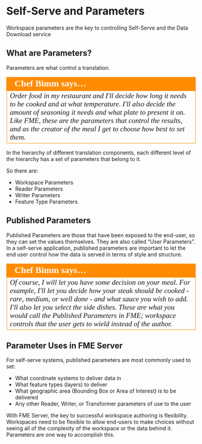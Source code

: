 # Self-Serve and Parameters

Workspace parameters are the key to controlling Self-Serve and the Data Download service

## What are Parameters? ##

Parameters are what control a translation.

<table style="border-spacing: 0px">
<tr>
<td style="vertical-align:middle;background-color:darkorange;border: 2px solid darkorange">
<i class="fa fa-quote-left fa-lg fa-pull-left fa-fw" style="color:white;padding-right: 12px;vertical-align:text-top"></i>
<span style="color:white;font-size:x-large;font-weight: bold;font-family:serif">Chef Bimm says…</span>
</td>
</tr>

<tr>
<td style="border: 1px solid darkorange">
<span style="font-family:serif; font-style:italic; font-size:larger">
Order food in my restaurant and I'll decide how long it needs to be cooked and at what temperature. I'll also decide the amount of seasoning it needs and what plate to present it on. Like FME, these are the parameters that control the results, and as the creator of the meal I get to choose how best to set them. 
</span>
</td>
</tr>
</table>

In the hierarchy of different translation components, each different level of the hierarchy has a set of parameters that belong to it.

So there are:

- Workspace Parameters
- Reader Parameters
- Writer Parameters
- Feature Type Parameters


## Published Parameters ##

Published Parameters are those that have been exposed to the end-user, so they can set the values themselves. They are also called “User Parameters”. In a self-serve application, published parameters are important to let the end user control how the data is served in terms of style and structure.

<table style="border-spacing: 0px">
<tr>
<td style="vertical-align:middle;background-color:darkorange;border: 2px solid darkorange">
<i class="fa fa-quote-left fa-lg fa-pull-left fa-fw" style="color:white;padding-right: 12px;vertical-align:text-top"></i>
<span style="color:white;font-size:x-large;font-weight: bold;font-family:serif">Chef Bimm says…</span>
</td>
</tr>

<tr>
<td style="border: 1px solid darkorange">
<span style="font-family:serif; font-style:italic; font-size:larger">
Of course, I will let you have some decision on your meal. For example, I'll let you decide how your steak should be cooked - rare, medium, or well done - and what sauce you wish to add. I'll also let you select the side dishes. These are what you would call the Published Parameters in FME; workspace controls that the user gets to wield instead of the author. 
</span>
</td>
</tr>
</table>


## Parameter Uses in FME Server ##

For self-serve systems, published parameters are most commonly used to set:

- What coordinate systems to deliver data in
- What feature types (layers) to deliver
- What geographic area (Bounding Box or Area of Interest) is to be delivered
- Any other Reader, Writer, or Transformer parameters of use to the user

With FME Server, the key to successful workspace authoring is flexibility. Workspaces need to be flexible to allow end-users to make choices without seeing all of the complexity of the workspace or the data behind it. Parameters are one way to accomplish this.